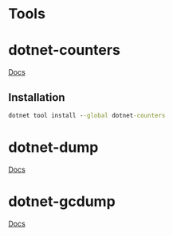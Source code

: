 # Tools

# dotnet-counters
[Docs](https://learn.microsoft.com/en-us/dotnet/core/diagnostics/dotnet-counters)

## Installation
```cmd
dotnet tool install --global dotnet-counters
```

# dotnet-dump
[Docs](https://learn.microsoft.com/en-us/dotnet/core/diagnostics/dotnet-dump)

# dotnet-gcdump
[Docs](https://learn.microsoft.com/en-us/dotnet/core/diagnostics/dotnet-gcdump)
